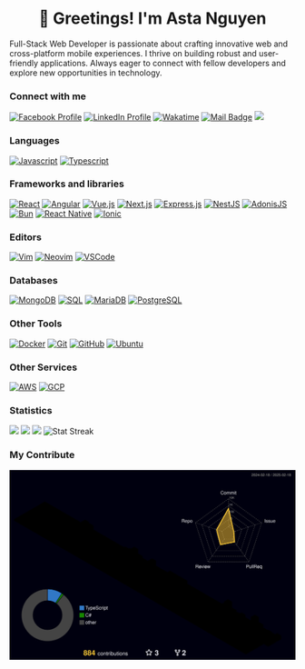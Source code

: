 <h1 align="center">
👋 Greetings! I'm Asta Nguyen 
</h1>

Full-Stack Web Developer is passionate about crafting innovative web and cross-platform mobile experiences.  I thrive on building robust and user-friendly applications. Always eager to connect with fellow developers and explore new opportunities in technology.

<!-- <div style="display: flex; justify-content: space-between">
  <div style="width: 60%"> -->

### Connect with me

[![Facebook Profile](https://img.shields.io/badge/Facebook-Profile-blue?style=flat-square&logo=facebook&logoColor=white)](https://www.facebook.com/asta.nguyen.520/)
[![LinkedIn Profile](https://img.shields.io/badge/LinkedIn-Profile-blue?style=flat-square&logo=linkedin&logoColor=white)](https://www.linkedin.com/in/nghiepnguyen520/)
[![Wakatime](https://img.shields.io/badge/Wakatime-Profile-blue?logo=Wakatime&logoColor=white&style=flat-square)](https://wakatime.com/@asta_nguyen)
[![Mail Badge](https://img.shields.io/badge/-asta.dev.520@gmail.com-c0392b?style=flat&labelColor=c0392b&logo=gmail&logoColor=white)](mailto:asta.dev.520@gmail.com)
[![](https://komarev.com/ghpvc/?username=astadk&color=blue&label=Profile%20Views)](https://github.com/astadk)


### Languages

[![Javascript](https://img.shields.io/badge/Javascript-language-yellow?logo=javascript&logoColor=yello&style=flat-square)](https%3A%2F%2Fdeveloper.mozilla.org%2Fen-US%2Fdocs%2FWeb%2FJavaScript)
[![Typescript](https://img.shields.io/badge/Typescript-language-blue?logo=Typescript&logoColor=yello&style=flat-square)](https://www.typescriptlang.org/)

### Frameworks and libraries

[![React](https://img.shields.io/badge/React-61DAFB?logo=React&logoColor=white&style=flat-square)](https://reactjs.org/)
[![Angular](https://img.shields.io/badge/Angular-DD0031?logo=Angular&logoColor=white&style=flat-square)](https://angular.io/)
[![Vue.js](https://img.shields.io/badge/Vue.js-4FC08D?logo=Vue.js&logoColor=white&style=flat-square)](https://vuejs.org/)
[![Next.js](https://img.shields.io/badge/Next.js-000000?logo=Next.js&logoColor=white&style=flat-square)](https://nextjs.org/)
[![Express.js](https://img.shields.io/badge/Express.js-000000?logo=Node.js&logoColor=white&style=flat-square)](https://expressjs.com/)
[![NestJS](https://img.shields.io/badge/NestJS-E0234E?logo=NestJS&logoColor=white&style=flat-square)](https://nestjs.com/)
[![AdonisJS](https://img.shields.io/badge/AdonisJS-220052?logo=AdonisJS&logoColor=white&style=flat-square)](https://adonisjs.com/)
[![Bun](https://img.shields.io/badge/Bun-white?logo=Bun&logoColor=black&style=flat-square)](https://bun.sh/docs)
[![React Native](https://img.shields.io/badge/React_Native-61DAFB?logo=React&logoColor=white&style=flat-square)](https://reactnative.dev/)
[![Ionic](https://img.shields.io/badge/Ionic-3880FF?logo=Ionic&logoColor=white&style=flat-square)](https://ionicframework.com/)

### Editors

[![Vim](https://img.shields.io/badge/Vim-019733?logo=Vim&logoColor=white&style=flat-square)](https://www.vim.org/)
[![Neovim](https://img.shields.io/badge/Neovim-57A143?logo=Neovim&logoColor=white&style=flat-square)](https://neovim.io/)
[![VSCode](https://img.shields.io/badge/VSCode-007ACC?logo=Visual%20Studio%20Code&logoColor=white&style=flat-square)](https://code.visualstudio.com/)

### Databases

[![MongoDB](https://img.shields.io/badge/MongoDB-47A248?logo=MongoDB&logoColor=white&style=flat-square)](https://www.mongodb.com/)
[![SQL](https://img.shields.io/badge/SQL-4479A1?logo=SQL&logoColor=white&style=flat-square)](https://en.wikipedia.org/wiki/SQL)
[![MariaDB](https://img.shields.io/badge/MariaDB-003545?logo=MariaDB&logoColor=white&style=flat-square)](https://mariadb.org/)
[![PostgreSQL](https://img.shields.io/badge/PostgreSQL-336791?logo=PostgreSQL&logoColor=white&style=flat-square)](https://www.postgresql.org/)

### Other Tools

[![Docker](https://img.shields.io/badge/Docker-2496ED?logo=Docker&logoColor=white&style=flat-square)](https://www.docker.com/)
[![Git](https://img.shields.io/badge/Git-F05032?logo=Git&logoColor=white&style=flat-square)](https://git-scm.com/)
[![GitHub](https://img.shields.io/badge/GitHub-181717?logo=GitHub&logoColor=white&style=flat-square)](https://github.com/)
[![Ubuntu](https://img.shields.io/badge/Ubuntu-E95420?logo=Ubuntu&logoColor=white&style=flat-square)](https://ubuntu.com/)

### Other Services

[![AWS](https://img.shields.io/badge/AWS-232F3E?logo=Amazon-AWS&logoColor=white&style=flat-square)](https://aws.amazon.com/)
[![GCP](https://img.shields.io/badge/GCP-4285F4?logo=Google-Cloud&logoColor=white&style=flat-square)](https://cloud.google.com/)

<!-- ### <summary>:zap: Github Stats</summary> -->
<!-- <picture>
  <source
    srcset="https://github-readme-stats.vercel.app/api?username=astadk&show_icons=true&theme=dark"
    media="(prefers-color-scheme: dark)"
  />
  <source
    srcset="https://github-readme-stats.vercel.app/api?username=astadk&show_icons=true"
    media="(prefers-color-scheme: light), (prefers-color-scheme: no-preference)"
  />
  <img src="https://github-readme-stats.vercel.app/api?astadk=anuraghazra&show_icons=true" />
</picture> -->

<!-- ### <summary>:zap: Top languages</summary>

[![Top Langs](https://github-readme-stats.vercel.app/api/top-langs/?username=astadk&langs_count=20&layout=compact)](https://github.com/anuraghazra/github-readme-stats)

<br />
<br />

--- -->
  <!-- </div>
  <div style="width: 50%">
    <a href="https://app.daily.dev/AstaDK"><img src="https://api.daily.dev/devcards/d2b263a10a06431fb76eb8e32666ec01.png?r=yaw" width="400" alt="Asta_DK_520's Dev Card"/></a>
  </div>
</div> -->

### Statistics
<span><img height="150" src="https://github-readme-stats.vercel.app/api/top-langs/?username=astadk&layout=compact&theme=react&hide=php&langs_count=10" /></span>
<span><a href="https://wakatime.com/@asta_nguyen"><img height="150" src="https://github-readme-stats.vercel.app/api/wakatime?username=asta_nguyen&layout=compact&theme=react&langs_count=10" /></a></span>
<span><a href="https://github.com/astadk?tab=repositories&q=&type=&language=&sort=stargazers"><img height="150" src="https://github-readme-stats.vercel.app/api?username=astadk&show_icons=true&theme=react&count_private=true&hide=contribs" /></a></span>
<span><img src="https://github-readme-streak-stats.herokuapp.com/?user=astadk&theme=react" height="150" alt="Stat Streak" /></span>

### My Contribute

![](./profile-3d-contrib/profile-night-rainbow.svg)

[Nus]: https://www.nustechnology.com/
[Vndigitech]: https://vndigitech.com/en/
